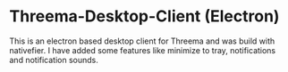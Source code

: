 # Threema-Desktop-Client (Electron)
This is an electron based  desktop client for Threema and was build with nativefier.
I have added some features like minimize to tray, notifications and notification sounds.


